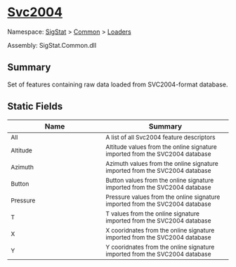 # [Svc2004](./Svc2004.md)

Namespace: [SigStat]() > [Common](./../README.md) > [Loaders](./README.md)

Assembly: SigStat.Common.dll

## Summary
Set of features containing raw data loaded from SVC2004-format database.

## Static Fields

| Name | Summary | 
| --- | --- | 
| <sub>All</sub><div style="width: 200px">| <sub>A list of all Svc2004 feature descriptors</sub><div style="width: 200px">| <br>
| <sub>Altitude</sub><div style="width: 200px">| <sub>Altitude values from the online signature imported from the SVC2004 database</sub><div style="width: 200px">| <br>
| <sub>Azimuth</sub><div style="width: 200px">| <sub>Azimuth values from the online signature imported from the SVC2004 database</sub><div style="width: 200px">| <br>
| <sub>Button</sub><div style="width: 200px">| <sub>Button values from the online signature imported from the SVC2004 database</sub><div style="width: 200px">| <br>
| <sub>Pressure</sub><div style="width: 200px">| <sub>Pressure values from the online signature imported from the SVC2004 database</sub><div style="width: 200px">| <br>
| <sub>T</sub><div style="width: 200px">| <sub>T values from the online signature imported from the SVC2004 database</sub><div style="width: 200px">| <br>
| <sub>X</sub><div style="width: 200px">| <sub>X cooridnates from the online signature imported from the SVC2004 database</sub><div style="width: 200px">| <br>
| <sub>Y</sub><div style="width: 200px">| <sub>Y cooridnates from the online signature imported from the SVC2004 database</sub><div style="width: 200px">| <br>



